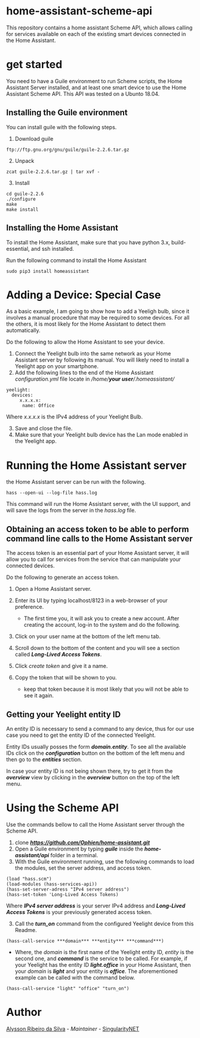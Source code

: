 [singularitynet-home]: https://www.singularitynet.io
[author-home]: http://alysson.thegeneralsolution.com

# home-assistant-scheme-api

This repository contains a home assistant Scheme API, which allows calling for services available on each of the existing smart devices connected in the Home Assistant.

# get started

You need to have a Guile environment to run Scheme scripts, the Home Assistant Server installed, and at least one smart device to use the Home Assistant Scheme API.  This API was tested on a Ubunto 18.04.

## Installing the Guile environment

You can install guile with the following steps.

1) Download guile
```
ftp://ftp.gnu.org/gnu/guile/guile-2.2.6.tar.gz
```
2) Unpack

```
zcat guile-2.2.6.tar.gz | tar xvf -
```

3) Install

```
cd guile-2.2.6
./configure
make
make install    
```

## Installing the Home Assistant

To install the Home Assistant, make sure that you have python 3.x, build-essential, and ssh installed.

Run the following command to install the Home Assistant

```
sudo pip3 install homeassistant
```

# Adding a Device: Special Case

As a basic example, I am going to show how to add a Yeeligh bulb, since it involves a manual procedure that may be required to some devices. For all the others, it is most likely for the Home Assistant to detect them automatically.

Do the following to allow the Home Assistant to see your device.

1) Connect the Yeelight bulb into the same network as your Home Assistant server by following its manual. You will likely need to install a Yeelight app on your smartphone. 
2) Add the following lines to the end of the Home Assistant *configuration.yml* file locate in */home/***your user***/.homeassistant/* 

```
yeelight:
  devices:
     x.x.x.x:
      name: Office
```
Where *x.x.x.x* is the IPv4 address of your Yeelight Bulb.

3) Save and close the file.
4) Make sure that your Yeelight bulb device has the Lan mode enabled in the Yeelight app.

# Running the Home Assistant server

the Home Assistant server can be run with the following.

```
hass --open-ui --log-file hass.log
```

This command will run the Home Assistant server, with the UI support, and will save the logs from the server in the *hass.log* file.

## Obtaining an access token to be able to perform command line calls to the Home Assistant server

The access token is an essential part of your Home Assistant server, it will allow you to call for services from the service that can manipulate your connected devices.

Do the following to generate an access token.

1) Open a Home Assistant server.
2) Enter its UI by typing localhost/8123 in a web-browser of your preference.

    * The first time you, it will ask you to create a new account. After creating the account, log-in to the system and do the following.

3) Click on your user name at the bottom of the left menu tab.
4) Scroll down to the bottom of the content and you will see a section called ***Long-Lived Access Tokens***.
5) Click *create token* and give it a name.
6) Copy the token that will be shown to you.

    * keep that token because it is most likely that you will not be able to see it again.

## Getting your Yeelight entity ID

 An entity ID is necessary to send a command to any device, thus for our use case you need to get the entity ID of the connected Yeelight. 
 
 Entity IDs usually posses the form ***domain.entity***. To see all the available IDs click on the ***configuration*** button on the bottom of the left menu and then go to the ***entities*** section. 
 
In case your entity ID is not being shown there, try to get it from the ***overview*** view by clicking in the ***overview*** button on the top of the left menu.

# Using the Scheme API

Use the commands bellow to call the Home Assistant server through the Scheme API.

1) clone ***https://github.com/Ophien/home-assistant.git***
1) Open a Guile environment by typing ***guile*** inside the ***home-assistant/api*** folder in a terminal.
2) With the Guile environment running, use the following commands to load the modules, set the server address, and access token.

```
(load "hass.scm")
(load-modules (hass-services-api))
(hass-set-server-adress "IPv4 server address")
(hass-set-token 'Long-Lived Access Tokens)
```

Where ***IPv4 server address*** is your server IPv4 address and ***Long-Lived Access Tokens*** is your previously generated access token.

3) Call the ***turn_on*** command from the configured Yeelight device from this Readme.

```
(hass-call-service ***domain*** ***entity*** ***command***)
```

* Where, the *domain* is the first name of the Yeelight entity ID, *entity* is the second one, and ***command*** is the service to be called. For example, if your Yeelight has the entity ID ***light.office*** in your Home Assistant, then your *domain* is ***light*** and your entity is ***office***. The aforementioned example can be called with the command below.

```
(hass-call-service "light" "office" "turn_on")
```

# Author

[Alysson Ribeiro da Silva][author-home] - *Maintainer* - [SingularityNET][singularitynet-home]